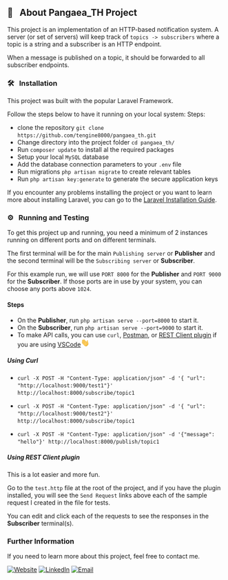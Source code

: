 ## 💼 &nbsp; About Pangaea_TH Project


This project is an implementation of an HTTP-based notification system. A server (or set of servers) will keep track of ```topics -> subscribers``` where a topic is a string and a subscriber is an HTTP endpoint.

When a message is published on a topic, it should be forwarded to all subscriber endpoints.

### 🛠 &nbsp; Installation

This project was built with the popular Laravel Framework.

Follow the steps below to have it running on your local system:
Steps:
- clone the repository ```git clone https://github.com/tengine8000/pangaea_th.git```
- Change directory into the project folder ```cd pangaea_th/```
- Run ```composer update``` to install al the required packages
- Setup your local ```MySQL``` database
- Add the database connection parameters to your ```.env``` file
- Run migrations ```php artisan migrate``` to create relevant tables
- Run ```php artisan key:generate``` to generate the secure application keys

If you encounter any problems installing the project or you want to learn more about installing Laravel, you can go to the [Laravel Installation Guide](https://laravel.com/docs/8.x/installation).

### ⚙️ &nbsp; Running and Testing

To get this project up and running, you need a minimum of 2 instances running on different ports and on different terminals.

The first terminal will be for the main ```Publishing server``` or **Publisher** and the second terminal will be the ```Subscribing server``` or **Subscriber**.

For this example run, we will use ```PORT 8000``` for the **Publisher** and ```PORT 9000``` for the **Subscriber**. If those ports are in use by your system, you can choose any ports above ```1024```.

#### **Steps**

- On the **Publisher**, run ```php artisan serve --port=8000``` to start it.
- On the **Subscriber**, run ```php artisan serve --port=9000``` to start it.
- To make API calls, you can use ```curl```, [Postman](https://www.postman.com/), or [REST Client plugin](https://github.com/Huachao/vscode-restclient) if you are using [VSCode](https://code.visualstudio.com/)<img src="https://raw.githubusercontent.com/ABSphreak/ABSphreak/master/gifs/Hi.gif" width="20px" />

##### **Using Curl**
- ```curl -X POST -H "Content-Type: application/json" -d '{ "url": "http://localhost:9000/test1"}' http://localhost:8000/subscribe/topic1 ```

- ```curl -X POST -H "Content-Type: application/json" -d '{ "url": "http://localhost:9000/test2"}' http://localhost:8000/subscribe/topic1```

- ```curl -X POST -H "Content-Type: application/json" -d '{"message": "hello"}' http://localhost:8000/publish/topic1```

##### **Using REST Client plugin**

This is a lot easier and more fun.

Go to the ```test.http``` file at the root of the project, and if you have the plugin installed, you will see the ```Send Request``` links above each of the sample request I created in the file for tests.

You can edit and click each of the requests to see the responses in the **Subscriber** terminal(s).

### Further Information

If you need to learn more about this project, feel free to contact me.

<p align="left">
<a href="https://www.tortyemmanuel.com/"><img alt="Website" src="https://img.shields.io/badge/Website-www.tortyemmanuel.com-blue?style=rounded-square&logo=google-chrome"></a>
<a href="https://www.linkedin.com/in/emmanuel-torty-60052153/"><img alt="LinkedIn" src="https://img.shields.io/badge/LinkedIn-Emmanuel%20Torty-blue?style=rounded-square&logo=linkedin"></a>
<a href="mailto:torty.emmanuel@gmail.com"><img alt="Email" src="https://img.shields.io/badge/Email-torty.emmanuel@gmail.com-blue?style=rounded-square&logo=gmail"></a>
</p>
